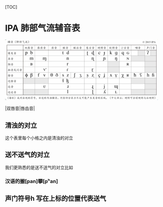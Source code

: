 [TOC]

# IPA 肺部气流辅音表

![image-20200317142015158](【语言学科普】一本万利的国际音标：辅音（上）.assets/image-20200317142015158.png)







|双唇音|唇齿音|



## 清浊的对立

这个表里每个小格之内是清浊的对立

## 送不送气的对立

我们更熟悉的是送不送气的对立比如

### 汉语的搬[pan]攀[pʰan]

## 声门符号h 写在上标的位置代表送气

### 






